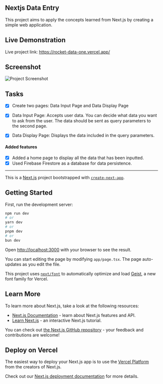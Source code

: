 ## Nextjs Data Entry

This project aims to apply the concepts learned from Next.js by creating a simple web application.

## Live Demonstration

Live project link: <https://rocket-data-one.vercel.app/>

## Screenshot

![Project Screenshot](http://drive.google.com/thumbnail?id=1uLNwuzCEUznBM67PkOQY-yqdIMvgCw22&sz=w1000)

## Tasks

- [x] Create two pages: Data Input Page and Data Display Page

- [x] Data Input Page: Accepts user data. You can decide what data you want to ask from the user. The data should be sent as query parameters to the second page.

- [x] Data Display Page: Displays the data included in the query parameters.

#### Added features

- [x] Added a home page to display all the data that has been inputted.
- [x] Used Firebase Firestore as a database for data persistence.

---

This is a [Next.js](https://nextjs.org) project bootstrapped with [`create-next-app`](https://nextjs.org/docs/app/api-reference/cli/create-next-app).

## Getting Started

First, run the development server:

```bash
npm run dev
# or
yarn dev
# or
pnpm dev
# or
bun dev
```

Open [http://localhost:3000](http://localhost:3000) with your browser to see the result.

You can start editing the page by modifying `app/page.tsx`. The page auto-updates as you edit the file.

This project uses [`next/font`](https://nextjs.org/docs/app/building-your-application/optimizing/fonts) to automatically optimize and load [Geist](https://vercel.com/font), a new font family for Vercel.

## Learn More

To learn more about Next.js, take a look at the following resources:

- [Next.js Documentation](https://nextjs.org/docs) - learn about Next.js features and API.
- [Learn Next.js](https://nextjs.org/learn) - an interactive Next.js tutorial.

You can check out [the Next.js GitHub repository](https://github.com/vercel/next.js) - your feedback and contributions are welcome!

## Deploy on Vercel

The easiest way to deploy your Next.js app is to use the [Vercel Platform](https://vercel.com/new?utm_medium=default-template&filter=next.js&utm_source=create-next-app&utm_campaign=create-next-app-readme) from the creators of Next.js.

Check out our [Next.js deployment documentation](https://nextjs.org/docs/app/building-your-application/deploying) for more details.
